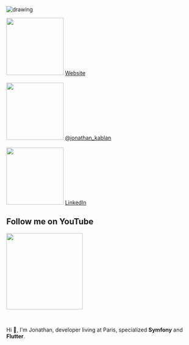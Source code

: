 <!--
**jonathankablan/jonathankablan** is a ✨ _special_ ✨ repository because its `README.md` (this file) appears on your GitHub profile.

Here are some ideas to get you started:

- 🔭 I’m currently working on ...
- 🌱 I’m currently learning ...
- 👯 I’m looking to collaborate on ...
- 🤔 I’m looking for help with ...
- 💬 Ask me about ...
- 📫 How to reach me: ...
- 😄 Pronouns: ...
- ⚡ Fun fact: ...
-->

![drawing](https://github.com/jonathankablan/jonathankablan/blob/master/affiche.png)

<p align="left">
  <img src="https://cdn4.iconfinder.com/data/icons/social-messaging-ui-color-shapes-2-free/128/social-linkedin-circle-512.png" width="150">
  <a href="https://devsprof.fr" target="_blank">Website</a> <br><br>
  
  <img src="https://cdn4.iconfinder.com/data/icons/social-messaging-ui-color-shapes-2-free/128/social-linkedin-circle-512.png" width="150">
  <a href="https://twitter.com/intent/follow?screen_name=jonathan_kablan&tw_p=followbutton" target="_blank">@jonathan_kablan</a> <br><br>
  
  <img src="https://cdn4.iconfinder.com/data/icons/social-messaging-ui-color-shapes-2-free/128/social-linkedin-circle-512.png" width="150">
  <a href="https://www.linkedin.com/in/jonathankablan/" target="_blank">LinkedIn</a> <br>
</p>

<p align="left">
  <h2> Follow me on YouTube </h2>  
  <a href="https://www.youtube.com/channel/UC86YR5q3LHTqp7jfavzMhZQ?view_as=subscriber" target="_blank">
    <img src="https://filsdelacharite.org/wp-content/uploads/2020/04/abonnement-youtube.png" width="200">
  </a>
</p><br>

Hi 👋, I'm Jonathan, developer living at Paris, specialized **Symfony** and **Flutter**.

